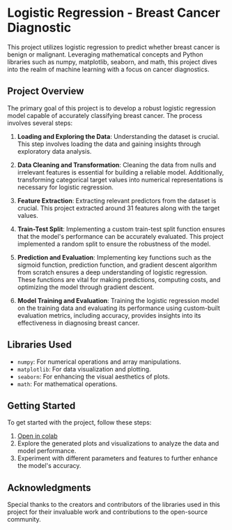 # Logistic Regression - Breast Cancer Diagnostic

This project utilizes logistic regression to predict whether breast cancer is benign or malignant. Leveraging mathematical concepts and Python libraries such as numpy, matplotlib, seaborn, and math, this project dives into the realm of machine learning with a focus on cancer diagnostics.

## Project Overview

The primary goal of this project is to develop a robust logistic regression model capable of accurately classifying breast cancer. The process involves several steps:

1. **Loading and Exploring the Data**: Understanding the dataset is crucial. This step involves loading the data and gaining insights through exploratory data analysis.

2. **Data Cleaning and Transformation**: Cleaning the data from nulls and irrelevant features is essential for building a reliable model. Additionally, transforming categorical target values into numerical representations is necessary for logistic regression.

3. **Feature Extraction**: Extracting relevant predictors from the dataset is crucial. This project extracted around 31 features along with the target values.

4. **Train-Test Split**: Implementing a custom train-test split function ensures that the model's performance can be accurately evaluated. This project implemented a random split to ensure the robustness of the model.

5. **Prediction and Evaluation**: Implementing key functions such as the sigmoid function, prediction function, and gradient descent algorithm from scratch ensures a deep understanding of logistic regression. These functions are vital for making predictions, computing costs, and optimizing the model through gradient descent.

6. **Model Training and Evaluation**: Training the logistic regression model on the training data and evaluating its performance using custom-built evaluation metrics, including accuracy, provides insights into its effectiveness in diagnosing breast cancer.

## Libraries Used

- `numpy`: For numerical operations and array manipulations.
- `matplotlib`: For data visualization and plotting.
- `seaborn`: For enhancing the visual aesthetics of plots.
- `math`: For mathematical operations.

## Getting Started

To get started with the project, follow these steps:

1. [Open in colab]()
2. Explore the generated plots and visualizations to analyze the data and model performance.
3. Experiment with different parameters and features to further enhance the model's accuracy.

## Acknowledgments

Special thanks to the creators and contributors of the libraries used in this project for their invaluable work and contributions to the open-source community.
